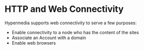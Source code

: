 # HTTP and Web Connectivity

Hypermedia supports web connectivity to serve a few purposes:

- Enable connectivity to a node who has the content of the sites 
- Associate an Account with a domain
- Enable web browsers 